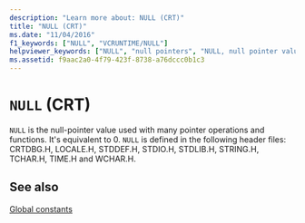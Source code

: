 ```yaml
---
description: "Learn more about: NULL (CRT)"
title: "NULL (CRT)"
ms.date: "11/04/2016"
f1_keywords: ["NULL", "VCRUNTIME/NULL"]
helpviewer_keywords: ["NULL", "null pointers", "NULL, null pointer value"]
ms.assetid: f9aac2a0-4f79-423f-8738-a76dccc0b1c3
---
```

# `NULL` (CRT)

`NULL` is the null-pointer value used with many pointer operations and functions. It's equivalent to 0. `NULL` is defined in the following header files: CRTDBG.H, LOCALE.H, STDDEF.H, STDIO.H, STDLIB.H, STRING.H, TCHAR.H, TIME.H and WCHAR.H.

## See also

[Global constants](./global-constants.md)
